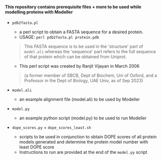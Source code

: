#### This repository contains prerequisite files + more to be used while modelling proteins with Modeller

- `pdb2fasta.pl`
  - a perl script to obtain a FASTA sequence for a desired protein.
  - USAGE: `perl pdb2fasta.pl protein.pdb`
  > This FASTA sequence is to be used in the 'structure' part of `model.ali` whereas the 'sequence' part refers to the full sequence of that protein which can be obtained from Uniprot.
  - This perl script was created by Ranjit Vijayan in March 2006
  > (a former member of SBCB, Dept of Biochem, Uni of Oxford, and a Professor in the Dept of Biology, UAE Univ, as of Sep 2023)
  
- `model.ali`
  - an example alignment file (model.ali) to be used by Modeller

- `model.py`
  - an example python script (model.py) to be used to run Modeller

- `dope_scores.py` + `dope_scores_least.sh`
  - scripts to be used in conjunction to obtain DOPE scores of all protein models generated and determine the protein model number with least DOPE score
  - Instructions to run are provided at the end of the `model.py` script

